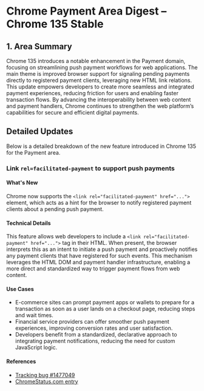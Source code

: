 # Chrome Payment Area Digest – Chrome 135 Stable

## 1. Area Summary

Chrome 135 introduces a notable enhancement in the Payment domain, focusing on streamlining push payment workflows for web applications. The main theme is improved browser support for signaling pending payments directly to registered payment clients, leveraging new HTML link relations. This update empowers developers to create more seamless and integrated payment experiences, reducing friction for users and enabling faster transaction flows. By advancing the interoperability between web content and payment handlers, Chrome continues to strengthen the web platform’s capabilities for secure and efficient digital payments.

## Detailed Updates

Below is a detailed breakdown of the new feature introduced in Chrome 135 for the Payment area.

### Link `rel=facilitated-payment` to support push payments

#### What's New

Chrome now supports the `<link rel="facilitated-payment" href="...">` element, which acts as a hint for the browser to notify registered payment clients about a pending push payment.

#### Technical Details

This feature allows web developers to include a `<link rel="facilitated-payment" href="...">` tag in their HTML. When present, the browser interprets this as an intent to initiate a push payment and proactively notifies any payment clients that have registered for such events. This mechanism leverages the HTML DOM and payment handler infrastructure, enabling a more direct and standardized way to trigger payment flows from web content.

#### Use Cases

- E-commerce sites can prompt payment apps or wallets to prepare for a transaction as soon as a user lands on a checkout page, reducing steps and wait times.
- Financial service providers can offer smoother push payment experiences, improving conversion rates and user satisfaction.
- Developers benefit from a standardized, declarative approach to integrating payment notifications, reducing the need for custom JavaScript logic.

#### References

- [Tracking bug #1477049](https://issues.chromium.org/issues/1477049)
- [ChromeStatus.com entry](https://chromestatus.com/feature/5198846820352000)